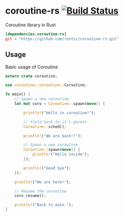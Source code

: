 # coroutine-rs [![Build Status](https://travis-ci.org/rustcc/coroutine-rs.png?branch=dev)](https://travis-ci.org/rustcc/coroutine-rs) #

Coroutine library in Rust

```toml
[dependencies.coroutine-rs]
git = "https://github.com/rustcc/coroutine-rs.git"
```

## Usage

Basic usage of Coroutine

```rust
extern crate coroutine;

use coroutine::coroutine::Coroutine;

fn main() {
    // Spawn a new coroutine
    let mut coro = Coroutine::spawn(move|| {

        println!("Hello in coroutine!");

        // Yield back to it's parent
        Coroutine::sched();

        println!("We are back!!");

        // Spawn a new coroutine
        Coroutine::spawn(move|| {
            println!("Hello inside");
        });

        println!("Good bye");
    });

    println!("We are here!");

    // Resume the coroutine
    coro.resume();

    println!("Back to main.");
}
```
